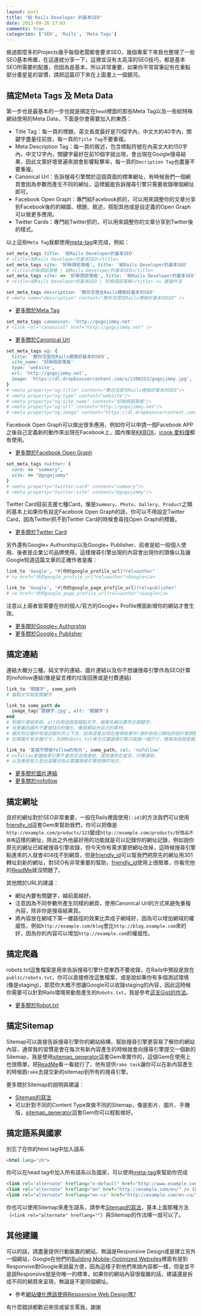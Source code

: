 ```yaml
---
layout: post
title: "給 Rails Developer 的基本SEO"
date: 2013-09-26 17:03
comments: true
categories: ['SEO', 'Rails', 'Meta Tags']
---
```


做過那麼多的Projects幾乎每個老闆都會要求SEO，幾個專案下來我也整理了一些SEO基本佈置，在這邊就分享一下，這裡並沒有太高深的SEO技巧，都是基本SEO所需要的配置，但因為是基本，所以非常重要，如果你平常寫筆記有在重點部分畫星星的習慣，請把這篇印下來在上面畫上一個銀河。

<!-- more -->

## 搞定Meta Tags 及 Meta Data

第一步也是最基本的一步也就是搞定在`head`裡面的那些Meta Tag以及一些給特殊網站使用的Meta Data，下面是你會需要加入的東西：

* Title Tag：每一頁的標題，英文長度最好是70個字內，中文大約40字內，關鍵字盡量往前放，每一頁的`Title Tag`不要重複。
* Meta Description Tag：每一頁的敘述，包含標點符號在內英文大約150字內，中文12字內，關鍵字最好在前10個字就出現，會出現在Google搜尋結果，因此文案好壞普遍來說會影響點擊率，每一頁的`Decription Tag`也盡量不要重複。
* Canonical Url：告訴搜尋引擎關於這個頁面的標準網址，有時候我們一個網頁會因為參數而產生不同的網址，這標籤能告訴搜尋引擎只需要收錄哪個網址即可。
* Facebook Open Graph：專門給Facebook抓的，可以用來調整你的文章分享到Facebook後的的縮圖、標題、敘述，搭配其他或是自定義的Open Graph可以做更多應用。
* Twitter Cards：專門給Twitter抓的，可以用來調整你的文章分享到Twitter後的樣式。

以上這些`Meta Tag`我都使用[meta-tag](https://github.com/kpumuk/meta-tags)來完成，例如：

``` ruby Title Tag
set_meta_tags title: '給Rails Developer的基本SEO'
# <title>給Rails Developer的基本SEO</title>
set_meta_tags site: '好麻煩部落格', title: '給Rails Developer的基本SEO'
# <title>好麻煩部落格 | 給Rails Developer的基本SEO</title>
set_meta_tags site: => '好麻煩部落格', title: '給Rails Developer的基本SEO', reverse: true
# <title>給Rails Developer的基本SEO | 好麻煩部落格</title> <= 建議作法
```

``` ruby Description Tag
set_meta_tags description: '教你怎麼在Rails裡做好基本的SEO'
# <meta name="description" content="教你怎麼在Rails裡做好基本的SEO" />
```

* [更多關於Meta Tag](https://support.google.com/webmasters/answer/35624?hl=zh-Hant&ref_topic=2371375)

``` ruby Canonical Url
set_meta_tags canonical: 'http://gogojimmy.net'
# <link rel="canonical" href="http://gogojimmy.net" />
```

* [更多關於Canonical Url](https://support.google.com/webmasters/answer/139394?hl=zh-Hant&ref_topic=2371375)

``` ruby Facebook Open Graph
set_meta_tags og: {
  title: '教你怎麼在Rails裡做好基本的SEO',
  site_name: '好麻煩部落格'
  type: 'website',
  url: 'http://gogojimmy.net',
  image: 'https://dl.dropboxusercontent.com/u/1390253/gogojimmy.jpg',
}
# <meta property="og:title" content="教你怎麼在Rails裡做好基本的SEO"/>
# <meta property="og:type" content="website"/>
# <meta property="og:site_name" content="好麻煩部落格"/>
# <meta property="og:url" content="http://gogojimmy.net"/>
# <meta property="og:image" content="https://dl.dropboxusercontent.com/u/1390253/gogojimmy.jpg"/>
```

Facebook Open Graph可以做出很多應用，例如你可以申請一個Facebook APP之後自己定義新的動作來出現在Facebook上，國內像是[KKBOX](http://kkbox.com)，[icook 愛料理](http://icook.tw)都有使用。

* [更多關於Facebook Open Graph](http://developers.facebook.com/docs/opengraph/)

``` ruby Twitter Card
set_meta_tags twitter: {
  card: => "summary",
  site: => "@gogojimmy"
}
# <meta property="twitter:card" content="summary"/>
# <meta property="twitter:site" content="@gogojimmy"/>
```

Twitter Card目前支援七種Card，像是`Summary`、`Photo`、`Gallery`、`Product`之類的基本上如果你有設定Facebook Open Graph的話，你可以不用設定Twitter Card，因為Twitter抓不到Twitter Card的時候會尋找Open Graph的標籤。

* [更多關於Twitter Card](https://dev.twitter.com/docs/cards/)

另外還有Google+ Authorship以及Google+ Publisher、前者是給一般個人使用、後者是企業公司品牌使用，這樣搜尋引擎出現的內容會出現你的頭像以及讓Google知道這篇文章的正確作者是誰：

``` ruby Google+ Authorship
link_to 'Google', "#{你的google_profile_url}?rel=author"
# <a href="你的google_profile_url?rel=author">Google</a>
```

``` ruby Google+ Publisher
link_to 'Google', "#{你的google_page_profile_url}?rel=publisher"
# <a href="你的google_page_profile_url?rel=author">Google</a>
```

注意以上兩者皆需要在你的個人/官方的Google+ Profile裡面新增你的網站才會生效。

* [更多關於Google+ Authorship](https://support.google.com/webmasters/answer/2539557)
* [更多關於Google+ Publisher](https://support.google.com/webmasters/answer/1708844)

## 搞定連結

連結大概分三種，純文字的連結、圖片連結以及你不想讓搜尋引擎作為SEO計算的nofollow連結(像是留言裡的垃圾回應或是付費連結)

``` ruby 純文字連結
link_to '關鍵字', some_path
# 錨點文字就是關鍵字
```

``` ruby 圖片連結
link_to some_path do
  image_tag('關鍵字.jpg', alt: '關鍵字')
end
# 對圖片連結來說，alt的用途就是錨點文字，檔案名稱也要符合關鍵字。
# 沒意義的圖片不要做SEO的強化，像是網站內自己的素材。
# 圖片附近最好有描述圖片的上下文，因為這會出現在搜尋結果中(請針對自己網站的設計做調整)。
# 如果圖片有多種尺寸，利用Robots.txt等方式讓搜尋引擎只收錄一個尺寸，簡單來說就是圖片不要重複。
```

``` ruby nofollow連結
link_to '某個不想被follow的地方', some_path, rel: 'nofollow'
# nofollow會讓搜尋引擎不會前往這個連結，通常運用在留言、付費連結，
# 以及像是登入登出這種沒有必要讓搜尋引擎收錄的地方。
```
* [更多關於圖片連結](https://support.google.com/webmasters/answer/114016?hl=zh-Hant&ref_topic=2370565)
* [更多關於nofollow](https://support.google.com/webmasters/answer/96569?hl=zh-Hant)

## 搞定網址

良好的網址對於SEO非常重要，一般在Rails裡面使用`[:id]`的方法我們可以使用[friendly_id](https://github.com/norman/friendly_id)這套Gem來幫助我們，你可以把像是`http://example.com/products/123`變成`http://example.com/products/好商品不買嗎`這樣的網址，除此之外他最好用的功能就是可以記錄你的網址記錄，例如說你原先的網址已經被搜尋引擎收錄，但今天你有需求要把網址改掉，這時候搜尋引擎點進來的人就會404找不到網頁，但是[friendly_id](https://github.com/norman/friendly_id)可以幫我們把原先的網址用301轉址到新的網址，對SEO有非常重要的幫助，[friendly_id](https://github.com/norman/friendly_id)使用上很簡單，你看完他的[ReadMe](https://github.com/norman/friendly_id)就沒問題了。

其他關於URL的建議：

* 網址內要有關鍵字，越前面越好。
* 注意因為不同參數所產生同樣的網頁，使用Canonical Url的方式來避免重複內容，除非你是搜尋結果頁。
* 將內容放在網域下第一層路徑的效果比弄成子網域好，因為可以增加網域的權威性，例如`http://example.com/blog`會比`http://blog.example.com`來的好，因為你的內容可以增加`http://example.com`的權威性。

## 搞定爬蟲

robots.txt這隻檔案是用來告訴搜尋引擎什麼東西不要收錄，在Rails中預設是放在`public/robots.txt`，你可以直接修改這隻檔案，或是說如果你有多個測試環境(像是staging)，那麼你大概不想讓Google可以收錄staging的內容，因此這時候你需要可以針對Rails環境來動態產生的`Robots.txt`，我是參考[這支Gist的作法](https://gist.github.com/timcheadle/3761844)。

* [更多關於Robot.txt](http://www.robotstxt.org/robotstxt.html)

## 搞定Sitemap

Sitemap可以直接告訴搜尋引擎你的網站結構，幫助搜尋引擎更容易了解你的網站內容，通常我的習慣是會在每次有新內容產生的時候就會向搜尋引擎提交一個新的Sitemap，我是使用[sitemap_generator](https://github.com/kjvarga/sitemap_generator)這套Gem來實作的，這個Gem在使用上也很簡單，把[ReadMe](https://github.com/kjvarga/sitemap_generator)看一看就行了，他有提供`rake task`讓你可以在新內容產生的時候跑`rake`去提交新的sitemap到所有的搜尋引擎。

更多關於Sitemap的說明與建議：

* [Sitemap的寫法](https://support.google.com/webmasters/answer/183668?hl=zh-Hant&ref_topic=8476)
* 可以針對不同的Content Type來做不同的Sitemap，像是影片、圖片、手機版，[sitemap_generator](https://github.com/kjvarga/sitemap_generator)這套Gem你可以輕鬆做好。

## 搞定語系與國家

別忘了在你的html tag中加入語系

``` html
<html lang="zh">
```

你可以在head tag中加入所有語系以及國家，可以使用[meta-tag](https://github.com/kpumuk/meta-tags)來幫助你完成

``` html
<link rel="alternate" hreflang="x-default" href="http://www.example.com/" /> (提供自動導向或是讓使用者可以自己選擇語言或地區的)
<link rel="alternate" hreflang="en" href="http://example.com/en/" /> (英文版本的入口)
<link rel="alternate" hreflang="en-ca" href="http://example.com/en-ca/" /> (針對加拿大地區使用的英文版本)
```

你也可以使用Sitemap來產生語系，請參考[Sitemap的寫法](https://support.google.com/webmasters/answer/183668?hl=zh-Hant&ref_topic=8476)，基本上面那種方法（`<link rel="alternate" hreflang=""`）與Sitemap的作法擇一就可以了。

## 其他建議

可以的話，請盡量提供行動裝置的網站，無論是Responsive Design或是建立另外一個網站，Google在他們的[Building Mobile-Optimized Websites](https://developers.google.com/webmasters/smartphone-sites/)裡面有提到Responsive對Google來說最方便，因為這樣子對他們來說內容都一樣，但是並不是說Responsive就是你唯一的標準，如果你的網站內容很複雜的話，建議還是拆成不同的網頁來呈現，無論是不是同個網址。

* 參考[網站優化應該使用Responsive Web Design嗎?](http://seo.dns.com.tw/?p=10633)

有什麼錯誤都歡迎來信或留言罵我，謝謝

